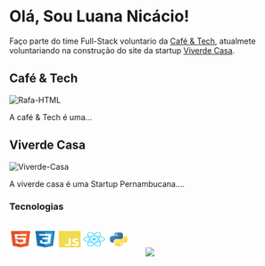 # Olá, Sou Luana Nicácio!
Faço parte do time Full-Stack voluntario da <a href="https://www.instagram.com/acafetech/" alt="@acafetech">Café & Tech</a>, atualmete voluntariando na construção do site da startup <a href="https://www.instagram.com/viverdecasa/" alt="@viverdecasa">Viverde Casa</a>.

## Café & Tech 

<img alt="Rafa-HTML" height="100" width="100" src="https://media.licdn.com/dms/image/D4D0BAQG0JPJ520t-Tg/company-logo_200_200/0/1688175553951/cafe_e_tech_logo?e=2147483647&v=beta&t=b37-YjGsjFgo6Sdd6wcf5umsX5A1snUouW3FVKHzc6E"/> 

A café & Tech é uma...

## Viverde Casa 

<img alt="Viverde-Casa" height="100" width="100" src="https://blackrocks.com.br/BlackOut/wp-content/uploads/2023/02/00013_Viverde-Casa.png">

A viverde casa é uma Startup Pernambucana....

### Tecnologias

 <div style="display: inline_block"><br>
  <img align="center" alt="Rafa-HTML" height="30" width="40" src="https://raw.githubusercontent.com/devicons/devicon/master/icons/html5/html5-original.svg">
  <img align="center" alt="Rafa-CSS" height="30" width="40" src="https://raw.githubusercontent.com/devicons/devicon/master/icons/css3/css3-original.svg">
  <img align="center" alt="Rafa-Js" height="30" width="40" src="https://raw.githubusercontent.com/devicons/devicon/master/icons/javascript/javascript-plain.svg">
  <img align="center" alt="Rafa-React" height="30" width="40" src="https://raw.githubusercontent.com/devicons/devicon/master/icons/react/react-original.svg">
  <img align="center" alt="Rafa-Python" height="30" width="40" src="https://raw.githubusercontent.com/devicons/devicon/master/icons/python/python-original.svg">
</div>

<div align="center">
   <a href="https://www.linkedin.com/in/luana-nic%C3%A1cio-0214421aa" alt="Linkedin">
    <img src="https://img.shields.io/badge/-Linkedin-0e76a8?style=flat-square&logo=Linkedin&logoColor=white&link=LINK-DO-SEU-LINKEDIN" /></a>
</div>
